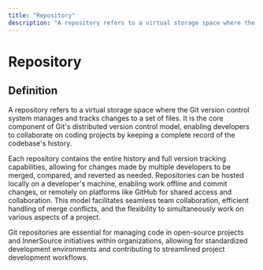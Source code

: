 ```yaml
---
title: "Repository"
description: "A repository refers to a virtual storage space where the Git version control system manages and tracks changes to a set of files. It is the core component of Git's distributed version control model, enabling developers to collaborate on coding projects by keeping a complete record of the codebase's history."
---
```


# Repository

## Definition

A repository refers to a virtual storage space where the Git version control system manages and tracks changes to a set of files. It is the core component of Git's distributed version control model, enabling developers to collaborate on coding projects by keeping a complete record of the codebase's history. 

Each repository contains the entire history and full version tracking capabilities, allowing for changes made by multiple developers to be merged, compared, and reverted as needed. Repositories can be hosted locally on a developer's machine, enabling work offline and commit changes, or remotely on platforms like GitHub for shared access and collaboration. This model facilitates seamless team collaboration, efficient handling of merge conflicts, and the flexibility to simultaneously work on various aspects of a project. 

Git repositories are essential for managing code in open-source projects and InnerSource initiatives within organizations, allowing for standardized development environments and contributing to streamlined project development workflows.

